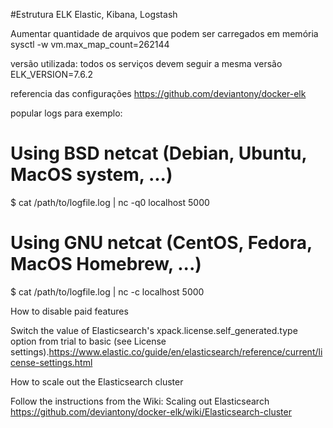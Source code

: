 #Estrutura ELK
Elastic, Kibana, Logstash

Aumentar quantidade de arquivos que podem ser carregados em memória
sysctl -w vm.max_map_count=262144

versão utilizada:
todos os serviços devem seguir a mesma versão
ELK_VERSION=7.6.2

referencia das configurações https://github.com/deviantony/docker-elk

popular logs para exemplo:
# Using BSD netcat (Debian, Ubuntu, MacOS system, ...)
$ cat /path/to/logfile.log | nc -q0 localhost 5000

# Using GNU netcat (CentOS, Fedora, MacOS Homebrew, ...)
$ cat /path/to/logfile.log | nc -c localhost 5000

How to disable paid features

Switch the value of Elasticsearch's xpack.license.self_generated.type option from trial to basic (see License settings).https://www.elastic.co/guide/en/elasticsearch/reference/current/license-settings.html

How to scale out the Elasticsearch cluster

Follow the instructions from the Wiki: Scaling out Elasticsearch
https://github.com/deviantony/docker-elk/wiki/Elasticsearch-cluster